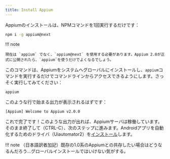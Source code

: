 ```yaml
---
title: Install Appium
---
```


<!-- Installing Appium is as easy as running a single NPM command: -->
Appiumのインストールは、NPMコマンドを1回実行するだけです：

```bash
npm i -g appium@next
```

<!-- !!! note

    Currently, you must use `appium@next` instead of just `appium`. Once Appium 2.0 has been
    officially published, you can simply use `appium`. 

This command installs Appium globally on your system so that you can access it from the command
line simply by running the `appium` command. Go ahead and run it now: -->

!!! note

    現在は `appium` でなく、`appium@next` を使用する必要があります。Appium 2.0が正式に公開されたら、`appium`を使うだけでよくなるでしょう。

このコマンドは、Appiumをシステムへグローバルにインストールし、`appium`コマンドを実行するだけでコマンドラインからアクセスできるようにします。さっそく実行してみてください：

```
appium
```

<!-- You should see some output that starts with a line like this: -->

このような行で始まる出力が表示されるはずです：

```
[Appium] Welcome to Appium v2.0.0
```

<!-- That's it! If you get this kind of output, the Appium server is up and running. Go ahead and quit
it (CTRL-C) and move on to the next step, where we'll install a driver for automating Android apps. -->

これで完了です！このような出力が出れば、Appiumサーバは稼働しています。そのまま終了して（CTRL-C）、次のステップに進みます。Androidアプリを自動化するためのドライバ（Uiautomator2）を[インストール](uiauto2-driver.md)します。

!!! note
    （日本語訳者加記）既存の1.0系のAppiumとの共存したい場合はどうなるんだろう…グローバルインストールではいけない気がする。
